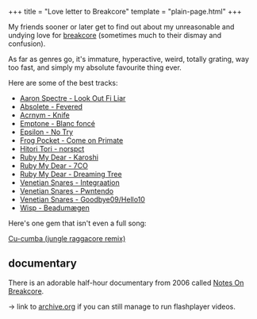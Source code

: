 +++
title = "Love letter to Breakcore"
template = "plain-page.html"
+++


My friends sooner or later get to find out about my unreasonable and undying love for [breakcore](https://en.wikipedia.org/wiki/Breakcore) (sometimes much to their dismay and confusion).

As far as genres go, it's immature, hyperactive, weird, totally grating, way too fast, and simply my absolute favourite thing ever.

Here are some of the best tracks:

- [Aaron Spectre - Look Out Fi Liar](https://youtu.be/NE6Q6tivtXs)
- [Absolete - Fevered](https://soundcloud.com/cock-rock-disco-label/2-fevered)
- [Acrnym - Knife](https://www.youtube.com/watch?v=8IEUzEpaQtQ)
- [Emptone - Blanc foncé](https://www.youtube.com/watch?v=07PfzaY-sRM)
- [Epsilon - No Try](https://youtu.be/DBx87DWSr5Y)
- [Frog Pocket - Come on Primate](https://soundcloud.com/frogpocket/come-on-primate)
- [Hitori Tori - norspct](https://soundcloud.com/hitori-tori/hitori-tori-norspct)
- [Ruby My Dear - Karoshi](https://youtu.be/ygkPhYCMrxQ)
- [Ruby My Dear - 7CO](https://youtu.be/sPhfv-GRo6s)
- [Ruby My Dear - Dreaming Tree](https://www.youtube.com/watch?v=4ZY_xXcG9Ww)
- [Venetian Snares - Integraation](https://www.youtube.com/watch?v=D5A7zqOWdbk)
- [Venetian Snares - Pwntendo](https://youtu.be/906sMXi_e3Q)
- [Venetian Snares - Goodbye09/Hello10](https://youtu.be/GHYW6V8I1yA)
- [Wisp - Beadumægen](https://youtu.be/OTBlCpstHTg)

Here's one gem that isn't even a full song:

[Cu-cumba (jungle raggacore remix)](https://youtu.be/NHk2MVM2dWg)


## documentary

There is an adorable half-hour documentary from 2006 called [Notes On Breakcore](https://www.youtube.com/watch?v=40FJhPerCHo).

-> link to [archive.org](https://web.archive.org/web/20131012061844/http://notes.breakcore.net/) if you can still manage to run flashplayer videos.

<!-- ## bonus drum & bass

- [Synthamesk - Hunted](https://soundcloud.com/synthamesk/hunted) -->
